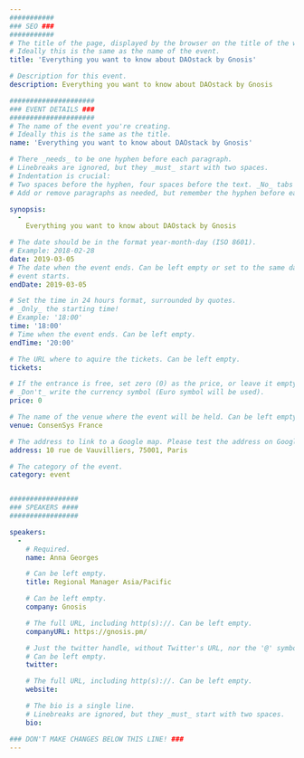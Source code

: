 ```yaml
---
###########
### SEO ###
###########
# The title of the page, displayed by the browser on the title of the window.
# Ideally this is the same as the name of the event.
title: 'Everything you want to know about DAOstack by Gnosis'

# Description for this event. 
description: Everything you want to know about DAOstack by Gnosis

#####################
### EVENT DETAILS ###
#####################
# The name of the event you're creating.
# Ideally this is the same as the title.
name: 'Everything you want to know about DAOstack by Gnosis'

# There _needs_ to be one hyphen before each paragraph.
# Linebreaks are ignored, but they _must_ start with two spaces.
# Indentation is crucial:
# Two spaces before the hyphen, four spaces before the text. _No_ tabs allowed.
# Add or remove paragraphs as needed, but remember the hyphen before each entry.

synopsis:
  -
    Everything you want to know about DAOstack by Gnosis

# The date should be in the format year-month-day (ISO 8601).
# Example: 2018-02-28
date: 2019-03-05
# The date when the event ends. Can be left empty or set to the same day the
# event starts.
endDate: 2019-03-05

# Set the time in 24 hours format, surrounded by quotes.
# _Only_ the starting time!
# Example: '18:00'
time: '18:00'
# Time when the event ends. Can be left empty.
endTime: '20:00'

# The URL where to aquire the tickets. Can be left empty.
tickets:

# If the entrance is free, set zero (0) as the price, or leave it empty.
# _Don't_ write the currency symbol (Euro symbol will be used).
price: 0

# The name of the venue where the event will be held. Can be left empty.
venue: ConsenSys France

# The address to link to a Google map. Please test the address on Google Maps.
address: 10 rue de Vauvilliers, 75001, Paris

# The category of the event. 
category: event


#################
### SPEAKERS ####
#################

speakers:
  -
    # Required.
    name: Anna Georges

    # Can be left empty.
    title: Regional Manager Asia/Pacific

    # Can be left empty.
    company: Gnosis

    # The full URL, including http(s)://. Can be left empty.
    companyURL: https://gnosis.pm/

    # Just the twitter handle, without Twitter's URL, nor the '@' symbol.
    # Can be left empty.
    twitter: 

    # The full URL, including http(s)://. Can be left empty.
    website: 

    # The bio is a single line.
    # Linebreaks are ignored, but they _must_ start with two spaces.
    bio:

### DON'T MAKE CHANGES BELOW THIS LINE! ###
---
```

<!-- ### DON'T MAKE CHANGES BELOW THIS LINE! ### -->

<Event-Content/>
